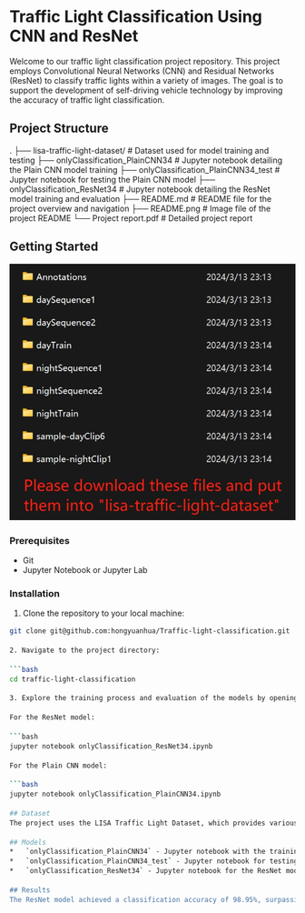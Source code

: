 # Traffic Light Classification Using CNN and ResNet

Welcome to our traffic light classification project repository. This project employs Convolutional Neural Networks (CNN) and Residual Networks (ResNet) to classify traffic lights within a variety of images. The goal is to support the development of self-driving vehicle technology by improving the accuracy of traffic light classification.

## Project Structure
.
├── lisa-traffic-light-dataset/ # Dataset used for model training and testing
├── onlyClassification_PlainCNN34 # Jupyter notebook detailing the Plain CNN model training
├── onlyClassification_PlainCNN34_test # Jupyter notebook for testing the Plain CNN model
├── onlyClassification_ResNet34 # Jupyter notebook detailing the ResNet model training and evaluation
├── README.md # README file for the project overview and navigation
├── README.png # Image file of the project README
└── Project report.pdf # Detailed project report

## Getting Started
![Data](README.png)
### Prerequisites

- Git
- Jupyter Notebook or Jupyter Lab

### Installation

1. Clone the repository to your local machine:

```bash
git clone git@github.com:hongyuanhua/Traffic-light-classification.git

2. Navigate to the project directory:

```bash
cd traffic-light-classification

3. Explore the training process and evaluation of the models by opening the respective Jupyter notebooks:

For the ResNet model:

```bash
jupyter notebook onlyClassification_ResNet34.ipynb

For the Plain CNN model:

```bash
jupyter notebook onlyClassification_PlainCNN34.ipynb

## Dataset
The project uses the LISA Traffic Light Dataset, which provides various traffic scenes essential for developing a robust traffic light classification system.

## Models
*   `onlyClassification_PlainCNN34` - Jupyter notebook with the training process of the CNN model.
*   `onlyClassification_PlainCNN34_test` - Jupyter notebook for testing the CNN model.
*   `onlyClassification_ResNet34` - Jupyter notebook for the ResNet model's training and evaluation.

## Results
The ResNet model achieved a classification accuracy of 98.95%, surpassing the CNN model, which achieved 97.59% accuracy. This demonstrates the superior performance of ResNet for the task of traffic light classification.